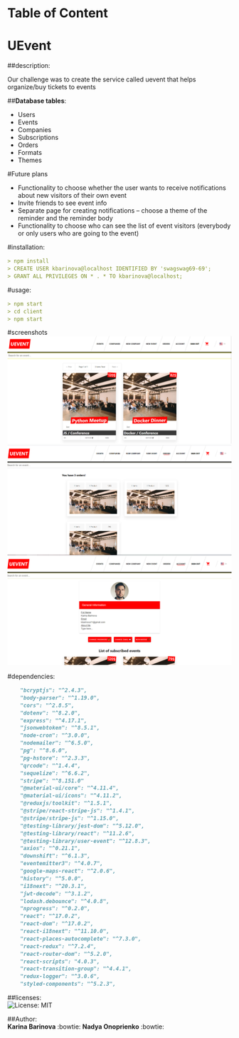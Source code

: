 # Table of Content
# UEvent

##description:

Our challenge was to create the service called uevent that helps organize/buy tickets to events

##**Database tables**:<br/>

- Users<br/>
- Events<br/>
- Companies<br/>
- Subscriptions<br/>
- Orders<br/>
- Formats<br/>
- Themes<br/>

#Future plans
- Functionality to choose whether the user wants to receive notifications about new visitors of their own event
- Invite friends to see event info
- Separate page for creating notifications – choose a theme of the reminder and the reminder body
- Functionality to choose who can see the list of event visitors (everybody or only users who are going to the event)

#installation:
```md
> npm install
> CREATE USER kbarinova@localhost IDENTIFIED BY 'swagswag69-69';
> GRANT ALL PRIVILEGES ON * . * TO kbarinova@localhost;

```
#usage:
```md
> npm start
> cd client
> npm start
```

#screenshots
![Alt text](/resources/events.png?raw=true "Events Page Home")
![Alt text](/resources/orders.png?raw=true "Orders Page")
![Alt text](/resources/account.png?raw=true "Account Page")


#dependencies:<br/>
```md
    "bcryptjs": "^2.4.3",
    "body-parser": "^1.19.0",
    "cors": "^2.8.5",
    "dotenv": "^8.2.0",
    "express": "^4.17.1",
    "jsonwebtoken": "^8.5.1",
    "node-cron": "^3.0.0",
    "nodemailer": "^6.5.0",
    "pg": "^8.6.0",
    "pg-hstore": "^2.3.3",
    "qrcode": "^1.4.4",
    "sequelize": "^6.6.2",
    "stripe": "^8.151.0"
    "@material-ui/core": "^4.11.4",
    "@material-ui/icons": "^4.11.2",
    "@reduxjs/toolkit": "^1.5.1",
    "@stripe/react-stripe-js": "^1.4.1",
    "@stripe/stripe-js": "^1.15.0",
    "@testing-library/jest-dom": "^5.12.0",
    "@testing-library/react": "^11.2.6",
    "@testing-library/user-event": "^12.8.3",
    "axios": "^0.21.1",
    "downshift": "^6.1.3",
    "eventemitter3": "^4.0.7",
    "google-maps-react": "^2.0.6",
    "history": "^5.0.0",
    "i18next": "^20.3.1",
    "jwt-decode": "^3.1.2",
    "lodash.debounce": "^4.0.8",
    "nprogress": "^0.2.0",
    "react": "^17.0.2",
    "react-dom": "^17.0.2",
    "react-i18next": "^11.10.0",
    "react-places-autocomplete": "^7.3.0",
    "react-redux": "^7.2.4",
    "react-router-dom": "^5.2.0",
    "react-scripts": "4.0.3",
    "react-transition-group": "^4.4.1",
    "redux-logger": "^3.0.6",
    "styled-components": "^5.2.3",
```
##licenses:<br/>
![License: MIT](https://img.shields.io/badge/License-MIT-green.svg)

##Author:<br/>
**Karina Barinova** :bowtie: 
**Nadya Onoprienko** :bowtie: 